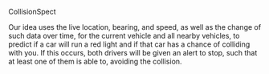 CollisionSpect

Our idea uses the live location, bearing, and speed, as well as the change of such data over time, for the current vehicle and all nearby vehicles, to predict if a car will run a red light and if that car has a chance of colliding with you. If this occurs, both drivers will be given an alert to stop, such that at least one of them is able to, avoiding the collision.
